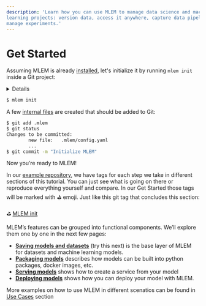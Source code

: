 ```yaml
---
description: 'Learn how you can use MLEM to manage data science and machine
learning projects: version data, access it anywhere, capture data pipelines, and
manage experiments.'
---
```


# Get Started

Assuming MLEM is already [installed](/doc/install), let's initialize it by
running `mlem init` inside a Git project:

<details>

### ⚙️ Click if you want to follow along

If you want to try MLEM first-hand along with this tutorial, you can fork our 
[example repo](https://github.com/iterative/example-mlem-get-started). 
It's `main` branch only contains the source code we'll be using, so you can run all the commands yourself. 
 
To prepare your project, install [github cli](https://cli.github.com/) and run 

```bash
$ gh repo fork https://github.com/iterative/example-mlem-get-started
$ cd example-mlem-get-started
```

We also recommend
you to create a virtual environment to be your playground for this Get Started and install all the requiremnets there:

```console
$ python3 -m venv .env
$ source .env/bin/activate
$ pip install -r requirements
```

</details>

```bash
$ mlem init
```

A few [internal files](/doc/user-guide/project-structure) are created that
should be added to Git:

```bash
$ git add .mlem
$ git status
Changes to be committed:
        new file:   .mlem/config.yaml
        ...
$ git commit -m "Initialize MLEM"
```

Now you’re ready to MLEM!

In our
[example repository](https://github.com/iterative/example-mlem-get-started), we
have tags for each step we take in different sections of this tutorial. You can
just see what is going on there or reproduce everything yourself and compare. In
our Get Started those tags will be marked with ⛳ emoji. Just like this git tag
that concludes this section:

⛳
[MLEM init](https://github.com/iterative/example-mlem-get-started/tree/1-mlem-init)

MLEM’s features can be grouped into functional components. We’ll explore them
one by one in the next few pages:

- **[Saving models and datasets](/doc/start/saving-loading)** (try this next) is
  the base layer of MLEM for datasets and machine learning models.
- **[Packaging models](/doc/start/packaging)** describes how models can be built
  into python packages, docker images, etc.
- **[Serving models](/doc/start/serving)** shows how to create a service from
  your model
- **[Deploying models](/doc/start/deploying)** shows how you can deploy your
  model with MLEM.

More examples on how to use MLEM in different scenatios can be found in [Use Cases](/doc/use-cases) section